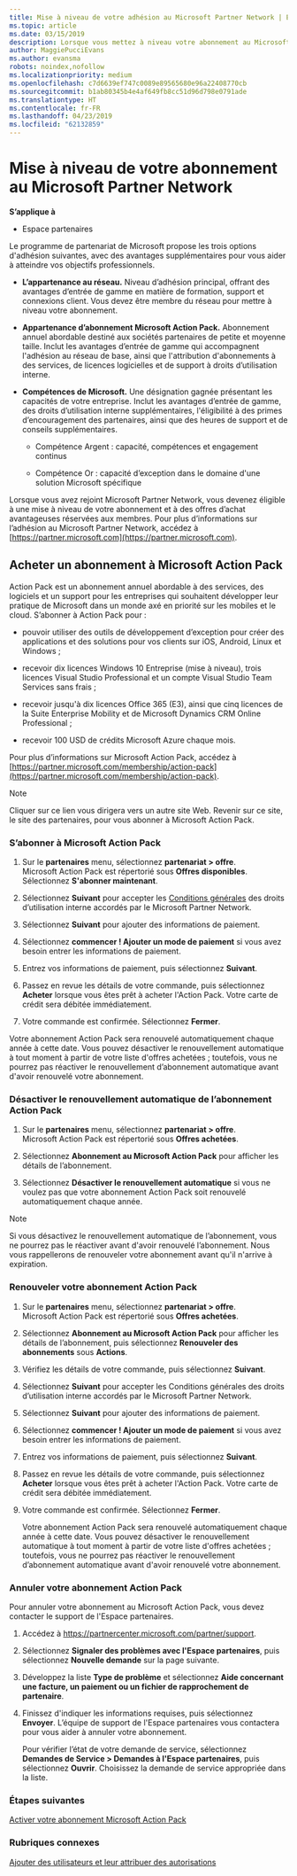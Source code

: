 ```yaml
---
title: Mise à niveau de votre adhésion au Microsoft Partner Network | Espace partenaires
ms.topic: article
ms.date: 03/15/2019
description: Lorsque vous mettez à niveau votre abonnement au Microsoft Partner Network, vous avez droit à de nombreux avantages exclusifs. Découvrez comment trouver et acheter des offres disponibles.
author: MaggiePucciEvans
ms.author: evansma
robots: noindex,nofollow
ms.localizationpriority: medium
ms.openlocfilehash: c7d6639ef747c0089e89565680e96a22408770cb
ms.sourcegitcommit: b1ab80345b4e4af649fb8cc51d96d798e0791ade
ms.translationtype: HT
ms.contentlocale: fr-FR
ms.lasthandoff: 04/23/2019
ms.locfileid: "62132859"
---
```

# <a name="upgrade-your-microsoft-partner-network-membership"></a>Mise à niveau de votre abonnement au Microsoft Partner Network

**S’applique à**

-  Espace partenaires

Le programme de partenariat de Microsoft propose les trois options d'adhésion suivantes, avec des avantages supplémentaires pour vous aider à atteindre vos objectifs professionnels.

- **L’appartenance au réseau.** Niveau d’adhésion principal, offrant des avantages d’entrée de gamme en matière de formation, support et connexions client. Vous devez être membre du réseau pour mettre à niveau votre abonnement.

- **Appartenance d’abonnement Microsoft Action Pack.** Abonnement annuel abordable destiné aux sociétés partenaires de petite et moyenne taille. Inclut les avantages d’entrée de gamme qui accompagnent l'adhésion au réseau de base, ainsi que l'attribution d'abonnements à des services, de licences logicielles et de support à droits d’utilisation interne.

- **Compétences de Microsoft.** Une désignation gagnée présentant les capacités de votre entreprise. Inclut les avantages d’entrée de gamme, des droits d’utilisation interne supplémentaires, l'éligibilité à des primes d’encouragement des partenaires, ainsi que des heures de support et de conseils supplémentaires.

  - Compétence Argent : capacité, compétences et engagement continus

  - Compétence Or : capacité d’exception dans le domaine d'une solution Microsoft spécifique

Lorsque vous avez rejoint Microsoft Partner Network, vous devenez éligible à une mise à niveau de votre abonnement et à des offres d’achat avantageuses réservées aux membres. Pour plus d’informations sur l’adhésion au Microsoft Partner Network, accédez à [https://partner.microsoft.com](https://partner.microsoft.com).


## <a name="purchase-a-microsoft-action-pack-subscription"></a>Acheter un abonnement à Microsoft Action Pack

Action Pack est un abonnement annuel abordable à des services, des logiciels et un support pour les entreprises qui souhaitent développer leur pratique de Microsoft dans un monde axé en priorité sur les mobiles et le cloud. S’abonner à Action Pack pour :

- pouvoir utiliser des outils de développement d’exception pour créer des applications et des solutions pour vos clients sur iOS, Android, Linux et Windows ; 

- recevoir dix licences Windows 10 Entreprise (mise à niveau), trois licences Visual Studio Professional et un compte Visual Studio Team Services sans frais ; 

- recevoir jusqu'à dix licences Office 365 (E3), ainsi que cinq licences de la Suite Enterprise Mobility et de Microsoft Dynamics CRM Online Professional ;

- recevoir 100 USD de crédits Microsoft Azure chaque mois.

Pour plus d’informations sur Microsoft Action Pack, accédez à [https://partner.microsoft.com/membership/action-pack](https://partner.microsoft.com/membership/action-pack). 

> [!NOTE]  
> Cliquer sur ce lien vous dirigera vers un autre site Web. Revenir sur ce site, le site des partenaires, pour vous abonner à Microsoft Action Pack.


### <a name="subscribe-to-microsoft-action-pack"></a>S’abonner à Microsoft Action Pack

1. Sur le **partenaires** menu, sélectionnez **partenariat > offre**. Microsoft Action Pack est répertorié sous **Offres disponibles**. Sélectionnez **S'abonner maintenant**. 

2. Sélectionnez **Suivant** pour accepter les [Conditions générales](https://go.microsoft.com/fwlink/?linkid=842232) des droits d’utilisation interne accordés par le Microsoft Partner Network.  

3. Sélectionnez **Suivant** pour ajouter des informations de paiement. 

4. Sélectionnez **commencer ! Ajouter un mode de paiement** si vous avez besoin entrer les informations de paiement. 

5. Entrez vos informations de paiement, puis sélectionnez **Suivant**.

6. Passez en revue les détails de votre commande, puis sélectionnez **Acheter** lorsque vous êtes prêt à acheter l'Action Pack. Votre carte de crédit sera débitée immédiatement.

7. Votre commande est confirmée. Sélectionnez **Fermer**.

Votre abonnement Action Pack sera renouvelé automatiquement chaque année à cette date. Vous pouvez désactiver le renouvellement automatique à tout moment à partir de votre liste d'offres achetées ; toutefois, vous ne pourrez pas réactiver le renouvellement d’abonnement automatique avant d'avoir renouvelé votre abonnement. 

### <a name="turn-off-automatic-action-pack-subscription-renewal"></a>Désactiver le renouvellement automatique de l’abonnement Action Pack

1. Sur le **partenaires** menu, sélectionnez **partenariat > offre**. Microsoft Action Pack est répertorié sous **Offres achetées**.

2. Sélectionnez **Abonnement au Microsoft Action Pack** pour afficher les détails de l’abonnement. 

3. Sélectionnez **Désactiver le renouvellement automatique** si vous ne voulez pas que votre abonnement Action Pack soit renouvelé automatiquement chaque année. 

> [!NOTE]  
> Si vous désactivez le renouvellement automatique de l’abonnement, vous ne pourrez pas le réactiver avant d'avoir renouvelé l’abonnement. Nous vous rappellerons de renouveler votre abonnement avant qu'il n'arrive à expiration.


### <a name="renew-your-action-pack-subscription"></a>Renouveler votre abonnement Action Pack

1. Sur le **partenaires** menu, sélectionnez **partenariat > offre**. Microsoft Action Pack est répertorié sous **Offres achetées**.

2. Sélectionnez **Abonnement au Microsoft Action Pack** pour afficher les détails de l’abonnement, puis sélectionnez **Renouveler des abonnements** sous **Actions**.  

3. Vérifiez les détails de votre commande, puis sélectionnez **Suivant**.

4. Sélectionnez **Suivant** pour accepter les Conditions générales des droits d’utilisation interne accordés par le Microsoft Partner Network.  

5. Sélectionnez **Suivant** pour ajouter des informations de paiement. 

6. Sélectionnez **commencer ! Ajouter un mode de paiement** si vous avez besoin entrer les informations de paiement. 

7. Entrez vos informations de paiement, puis sélectionnez **Suivant**.

8. Passez en revue les détails de votre commande, puis sélectionnez **Acheter** lorsque vous êtes prêt à acheter l'Action Pack. Votre carte de crédit sera débitée immédiatement.

9. Votre commande est confirmée. Sélectionnez **Fermer**.

    Votre abonnement Action Pack sera renouvelé automatiquement chaque année à cette date. Vous pouvez désactiver le renouvellement automatique à tout moment à partir de votre liste d'offres achetées ; toutefois, vous ne pourrez pas réactiver le renouvellement d’abonnement automatique avant d'avoir renouvelé votre abonnement. 


### <a name="cancel-your-action-pack-subscription"></a>Annuler votre abonnement Action Pack

Pour annuler votre abonnement au Microsoft Action Pack, vous devez contacter le support de l'Espace partenaires.

1. Accédez à https://partnercenter.microsoft.com/partner/support.

2. Sélectionnez **Signaler des problèmes avec l'Espace partenaires**, puis sélectionnez **Nouvelle demande** sur la page suivante.

3. Développez la liste **Type de problème** et sélectionnez **Aide concernant une facture, un paiement ou un fichier de rapprochement de partenaire**. 

4. Finissez d'indiquer les informations requises, puis sélectionnez **Envoyer**. L’équipe de support de l'Espace partenaires vous contactera pour vous aider à annuler votre abonnement.

    Pour vérifier l’état de votre demande de service, sélectionnez **Demandes de Service > Demandes à l'Espace partenaires**, puis sélectionnez **Ouvrir**. Choisissez la demande de service appropriée dans la liste.  

 
### <a name="next-steps"></a>Étapes suivantes

[Activer votre abonnement Microsoft Action Pack](manage-your-partner-network-benefits.md)


### <a name="related-topics"></a>Rubriques connexes

[Ajouter des utilisateurs et leur attribuer des autorisations](create-user-accounts-and-set-permissions.md)





